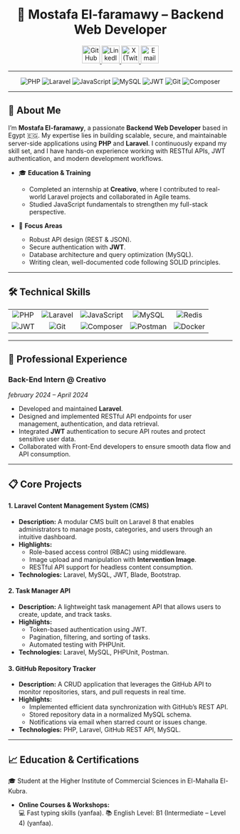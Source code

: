 <h1 align="center">🚀 Mostafa El-faramawy – Backend Web Developer</h1>

<p align="center">
  <a href="https://github.com/mustafafermawy" target="_blank">
    <img src="https://skillicons.dev/icons?i=github" height="40" alt="GitHub" />
  </a>
  <a href="https://www.linkedin.com/in/mustafa-elfrmawy/" target="_blank">
    <img src="https://skillicons.dev/icons?i=linkedin" height="40" alt="LinkedIn" />
  </a>
  <a href="https://x.com/ElfrmawyMustafa" target="_blank">
    <img src="https://skillicons.dev/icons?i=twitter" height="40" alt="X (Twitter)" />
  </a>
  <a href="mailto:mustafaelfrmawy@gmail.com" target="_blank">
    <img src="https://skillicons.dev/icons?i=gmail" height="40" alt="Email" />
  </a>
</p>


<hr>
<p align="center">
  <img src="https://img.shields.io/badge/PHP-777BB4?style=flat-square&logo=php&logoColor=white" alt="PHP" />
  <img src="https://img.shields.io/badge/Laravel-FF2D20?style=flat-square&logo=laravel&logoColor=white" alt="Laravel" />
  <img src="https://img.shields.io/badge/JavaScript-F7DF1E?style=flat-square&logo=javascript&logoColor=black" alt="JavaScript" />
  <img src="https://img.shields.io/badge/MySQL-4479A1?style=flat-square&logo=mysql&logoColor=white" alt="MySQL" />
  <img src="https://img.shields.io/badge/JWT-000000?style=flat-square&logo=json-web-tokens&logoColor=white" alt="JWT" />
  <img src="https://img.shields.io/badge/Git-F05032?style=flat-square&logo=git&logoColor=white" alt="Git" />
  <img src="https://img.shields.io/badge/Composer-000000?style=flat-square&logo=composer&logoColor=white" alt="Composer" />
</p>

---

## 👋 About Me

I’m **Mostafa El-faramawy**, a passionate **Backend Web Developer** based in Egypt 🇪🇬. My expertise lies in building scalable, secure, and maintainable server-side applications using **PHP** and **Laravel**. I continuously expand my skill set, and I have hands-on experience working with RESTful APIs, JWT authentication, and modern development workflows.

- 🎓 **Education & Training**  
  - Completed an internship at **Creativo**, where I contributed to real-world Laravel projects and collaborated in Agile teams.  
  - Studied JavaScript fundamentals to strengthen my full-stack perspective.

- 🎯 **Focus Areas**  
  - Robust API design (REST & JSON).  
  - Secure authentication with **JWT**.  
  - Database architecture and query optimization (MySQL).  
  - Writing clean, well-documented code following SOLID principles.

---

## 🛠️ Technical Skills

<table>
  <tr align="center">
    <td><img src="https://img.shields.io/badge/PHP-777BB4?style=flat-square&logo=php&logoColor=white" alt="PHP" /></td>
    <td><img src="https://img.shields.io/badge/Laravel-FF2D20?style=flat-square&logo=laravel&logoColor=white" alt="Laravel" /></td>
    <td><img src="https://img.shields.io/badge/JavaScript-F7DF1E?style=flat-square&logo=javascript&logoColor=black" alt="JavaScript" /></td>
    <td><img src="https://img.shields.io/badge/MySQL-4479A1?style=flat-square&logo=mysql&logoColor=white" alt="MySQL" /></td>
    <td><img src="https://img.shields.io/badge/Redis-DC382D?style=flat-square&logo=redis&logoColor=white" alt="Redis" /></td>
  </tr>
  <tr align="center">
    <td><img src="https://img.shields.io/badge/JWT-000000?style=flat-square&logo=json-web-tokens&logoColor=white" alt="JWT" /></td>
    <td><img src="https://img.shields.io/badge/Git-F05032?style=flat-square&logo=git&logoColor=white" alt="Git" /></td>
    <td><img src="https://img.shields.io/badge/Composer-000000?style=flat-square&logo=composer&logoColor=white" alt="Composer" /></td>
    <td><img src="https://img.shields.io/badge/Postman-FF6C37?style=flat-square&logo=postman&logoColor=white" alt="Postman" /></td>
    <td><img src="https://img.shields.io/badge/Docker-2496ED?style=flat-square&logo=docker&logoColor=white" alt="Docker" /></td>
  </tr>
</table>

---

## 💼 Professional Experience

### Back-End Intern @ Creativo  
*february 2024 – April 2024*  
- Developed and maintained **Laravel**.  
- Designed and implemented RESTful API endpoints for user management, authentication, and data retrieval.  
- Integrated **JWT** authentication to secure API routes and protect sensitive user data.  
- Collaborated with Front-End developers to ensure smooth data flow and API consumption.
---

## 📋 Core Projects

#### 1. Laravel Content Management System (CMS)  
- **Description:** A modular CMS built on Laravel 8 that enables administrators to manage posts, categories, and users through an intuitive dashboard.  
- **Highlights:**  
  - Role-based access control (RBAC) using middleware.  
  - Image upload and manipulation with **Intervention Image**.  
  - RESTful API support for headless content consumption.  
- **Technologies:** Laravel, MySQL, JWT, Blade, Bootstrap.

#### 2. Task Manager API  
- **Description:** A lightweight task management API that allows users to create, update, and track tasks.  
- **Highlights:**  
  - Token-based authentication using JWT.  
  - Pagination, filtering, and sorting of tasks.  
  - Automated testing with PHPUnit.  
- **Technologies:** Laravel, MySQL, PHPUnit, Postman.

#### 3. GitHub Repository Tracker  
- **Description:** A CRUD application that leverages the GitHub API to monitor repositories, stars, and pull requests in real time.  
- **Highlights:**  
  - Implemented efficient data synchronization with GitHub’s REST API.  
  - Stored repository data in a normalized MySQL schema.  
  - Notifications via email when starred count or issues change.  
- **Technologies:** PHP, Laravel, GitHub REST API, MySQL.

---

## 📈 Education & Certifications

🎓 Student at the Higher Institute of Commercial Sciences in El-Mahalla El-Kubra.
- **Online Courses & Workshops:**  
 💻 Fast typing skills  (yanfaa).
📚 English Level: B1 (Intermediate – Level 4) (yanfaa).

